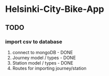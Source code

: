 # Helsinki-City-Bike-App

## TODO

### import csv to database

1. connect to mongoDB - DONE
2. Journey model / types - DONE
3. Station model / types - DONE
4. Routes for importing journey/station
